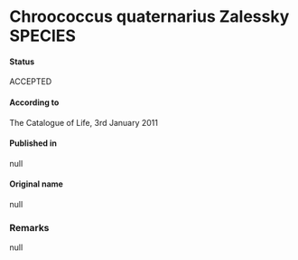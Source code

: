 Chroococcus quaternarius Zalessky SPECIES
=======

#### Status
ACCEPTED

#### According to
The Catalogue of Life, 3rd January 2011

#### Published in
null

#### Original name
null

### Remarks
null